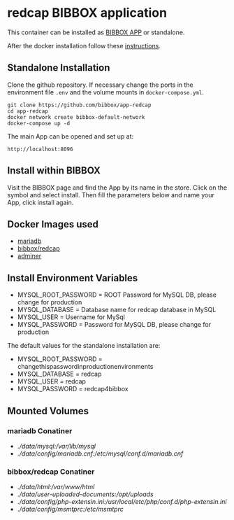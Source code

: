 # redcap BIBBOX application

This container can be installed as [BIBBOX APP](https://bibbox.readthedocs.io/en/latest/ "BIBBOX App Store") or standalone. 

After the docker installation follow these [instructions](INSTALL-APP.md).

## Standalone Installation 

Clone the github repository. If necessary change the ports in the environment file `.env` and the volume mounts in `docker-compose.yml`.

```
git clone https://github.com/bibbox/app-redcap
cd app-redcap
docker network create bibbox-default-network
docker-compose up -d
```

The main App can be opened and set up at:
```
http://localhost:8096
```

## Install within BIBBOX

Visit the BIBBOX page and find the App by its name in the store. Click on the symbol and select install. Then fill the parameters below and name your App, click install again.

## Docker Images used
  - [mariadb](https://hub.docker.com/r/mariadb) 
  - [bibbox/redcap](https://hub.docker.com/r/bibbox/redcap) 
  - [adminer](https://hub.docker.com/r/adminer) 


 
## Install Environment Variables
  - MYSQL_ROOT_PASSWORD = ROOT Password for MySQL DB, please change for production
  - MYSQL_DATABASE = Database name for redcap database in MySQL
  - MYSQL_USER = Username for MySql
  - MYSQL_PASSWORD = Password for MySQL DB, please change for production

  
The default values for the standalone installation are:
  - MYSQL_ROOT_PASSWORD = changethispasswordinproductionenvironments
  - MYSQL_DATABASE = redcap
  - MYSQL_USER = redcap
  - MYSQL_PASSWORD = redcap4bibbox

  
## Mounted Volumes
### mariadb Conatiner
  - *./data/mysql:/var/lib/mysql*
  - *./data/config/mariadb.cnf:/etc/mysql/conf.d/mariadb.cnf*
### bibbox/redcap Conatiner
  - *./data/html:/var/www/html*
  - *./data/user-uploaded-documents:/opt/uploads*
  - *./data/config/php-extensin.ini:/usr/local/etc/php/conf.d/php-extensin.ini*
  - *./data/config/msmtprc:/etc/msmtprc*

